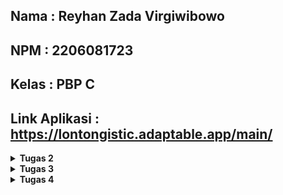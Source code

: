 ## Nama    : Reyhan Zada Virgiwibowo
## NPM     : 2206081723
## Kelas   : PBP C
## Link Aplikasi : https://lontongistic.adaptable.app/main/

<details>
<summary><b>Tugas 2</b></summary>

## Tugas 2
### 1. Jelaskan bagaimana cara kamu mengimplementasikan checklist di atas secara step-by-step (bukan hanya sekadar mengikuti tutorial).
Jawab : 
- Step pertama adalah membuat virtual environment terlebih dahulu dengan cara menulis perintah `python -m venv env` di cmd
- Aktifkan virtual environment dengan menulis perintah `env\Scripts\activate` di cmd.
- Kemudian buatlah file requirements.txt dan isi dengan dependensi yang diperlukan dan install dengan menjalankan perintah `pip install -r requirements.txt`
- Jalankan project Django dengan menjalankan perintah `django-admin startproject lontongistic`.
- Menambahkan `"*"` pada `ALLOWED_HOSTS` pada `settings.py ` dan membuat file `.gitignore`
- Menjalankan perintah `python manage.py startapp main` untuk membuat aplikasi `main`
- Membuat folder `templates` di dalam `main` dan menambahkan `main.html` didalamnya
- Menambahkan `path('main/', include('main.urls'))` di `urls.py` didalam `lontongistic` 
- Membuat model pada `main` dengan nama `Item` dan menambahkan attributes `name`, `amount`, `description`, `category`, `date_added`
- Membuat function `show_main` dengan context pada `views.py` dengan context `app`, `name`, `class`. Kemudian context tersebut di render pada `main.html` dengan memanggilnya menggunakan `{{app}}`, `{{name}}`, `{{class}}` 
- Membuat `urls.py` pada `main` dan menambahkan ` app_name = 'main' `. Add `path('', show_main, name='show_main')` pada list `urlpatterns`
- Deploy aplikasi web pada Adaptable serta melakukan add, commit, dan push ke repository pada GitHub.

### 2. Buatlah bagan yang berisi request client ke web aplikasi berbasis Django beserta responnya dan jelaskan pada bagan tersebut kaitan antara urls.py, views.py, models.py, dan berkas html.
Jawab : 

<img src="/images/bagan.png">

Penjelasan :

Asumsikan ada client yang melakukan suatu aktivitas pada situs berbasis Django, maka browser akan mengirimkan HTTP Request kepada server situs tersebut dan akan dihandle oleh `urls.py` untuk mencari pattern url yang diinginkan client. Kemudian, framework Django akan menggunakan `views.py` untuk melakukan pengolahan dan operasi logika pada data yang terdapat pada `models.py`. Setelah pengolahan data selesai, maka `views.py` akan mengirimkan file `html` yang terdapat pada `templates` kepada client. Setelah itu browser client akan melakukan proses rendering file `html` yang merupakan HTTP Response.
 
### 3. Jelaskan mengapa kita menggunakan virtual environment? Apakah kita tetap dapat membuat aplikasi web berbasis Django tanpa menggunakan virtual environment?
Jawab :

Alasan kita perlu menggunakan virtual environment dalam membuat aplikasi web berbasis Django adalah untuk mengisolasi dependensi dari setiap project. Selain itu, dengan menggunakan virtual environment, pengelolaan aplikasi pun menjadi lebih mudah. Meskipun kita tetap dapat membuat aplikasi tanpa menggunakan virtual environment, tetapi tindakan tersebut akan sangat beresiko untuk mengakibatkan terjadinya konflik dependensi yang mungkin terjadi saat mengembangkan beberapa proyek Django di komputer yang sama.

### 4. Jelaskan apakah itu MVC, MVT, MVVM dan perbedaan dari ketiganya.
Jawab : 

### - MVC :
Model View Controller adalah pola arsitektur dalam pembuatan sebuah aplikasi dengan cara memisahkan kode menjadi 3 bagian yaitu :

- Model : Bagian yang bertugas untuk mengatur dan mengorganisasikan data yang ada pada database

- View : Bagian yang bertugas untuk menampilkan informasi kepada user

- Controller : Bagian yang bertugas untuk menghubungkan model dengan view

Alur proses dari MVC dimulai dari View yang akan meminta data untk ditampilkan kepada user, kemudian permintaan tersebut akan diteruskan ke Model melalui Controller, lalu Model akan mencari dan mengolah data yang diminta di dalam database. Setelah data ditemukan dan diolah, Model akan mengirimkan data tersebut kepada Controller untuk diatur dan nantinya akan dikirimkan kembali ke VIew untuk ditampilkan kepada user.

### - MVT :
Model View Template adalah pola arsitektur yang menggunakan 3 komponen utama yaitu Model, View dan Template.

- Model : Bagian yang bertugas untuk mengatur dan mengorganisasikan data yang ada pada database
  
- View : Bagian yang berinteraksi dengan model dan template, mengaplikasikan business logic, dan menghandle request HTTP (web) dan memberikan respons HTTP (web)
  
- Template : Bagian yang bertugas sebagai User Interface dan menhandle komponen statis seperti HTML untuk  merancang tampilan yang akhirnya akan diisi dengan data

Alur proses dari MVT dimulai ketika user mengirim URL request yang kemudian akan diterima oleh view, lalu view akan menjalankan business logic dan berinteraksi dengan Model untuk mengirimkan data dan template untuk mengahasilkan dokumen HTML yang berisikan data. Kemudian dokumen HTML yang telah dibuat akan dikembalikan oleh View sebagai respons kepada user.

### - MVVM :
Model View ViewModel adalah sebuah arsitektur pembuatan aplikasi yang menggunakan 3 komponen utama yaitu Model, View, dan ViewModel.

- Model : Tempat untuk logika bisnis dan data 

- View : Bertanggung jawab untuk mengatur UI yang nantinya akan dilihat oleh pengguna
  
- ViewModel : Berfungsi sebagai pertantara antara Model dan View

Alur proses MVVM dimulai ketika user berinteraksi dengan View, kemudian View akan mengirimkan permintaan ke ViewModel dan ViewModel akan menghubungi Model untuk mengambil atau memproses data. Setelah mendapatkan data dari Model, ViewModel akan mengirimkan data yang diperbarui ke View untuk ditampilkan kembali kepada pengguna.

### Perbedaan antara MVC, MVT dan MVVM
Perbedaan antara MVC, MVT dan MVVM adalah MVC lebih berfokus kepada pengendalian alur kerja aplikasi, sedangkan MVT menggunakan sebuah template untuk menggabungkan data dan tampilan, dan MVVM menggunakan ViewModel untuk mengikat data secara langsung ke tampilan. Pilihan antara ketiga arsitektur tersebut bergantung pada bahasa pemrograman dan framework yang digunakan untuk mengembangkan suatu aplikasi.
</details>

<details>
<summary><b>Tugas 3</h1></b></summary>

## Tugas 3

### 1. Apa perbedaan antara form POST dan form GET dalam Django?

Jawab:

### POST :

POST adalah method request HTTP dimana data yang dikirimkan tidak terlihat pada URL. Method ini tidak memiliki limitasi untuk ukuran data yang akan dikirim. Method POST biasa digunakan untuk mengirimkan informasi yang kredensial atau sensitif seperti password.

### GET :

GET adalah method request HTTP dimana data yang dikirimkan akan terlihat pada URL. Method ini dibatasi untuk mengirimkan maksimal 2048 karakter. Method GET lebih baik digunakan untuk mengirimkan informasi yang tidak sensitif.

### 2. Apa perbedaan utama antara XML, JSON, dan HTML dalam konteks pengiriman data?

Jawab :

### XML :

XML (Extensible Markup Language) adalah format data yang dapat dibaca oleh manusia maupun mesin dengan menggunakan markup tags yang mirip dengan HTML untuk mendefinisikan suatu struktur data. XML digunakan untuk pertukaran data yang lebih kompleks dan lebih terstruktur, contohnya mengirim data sebagai API.

Contoh :
```xml
<?xml version="1.0" encoding="utf-8"?>
<django-objects version="1.0">
    <object model="main.item" pk="1">
        <field name="name" type="CharField">Aqua Galon</field>
        <field name="amount" type="IntegerField">5</field>
        <field name="description" type="TextField">Galon Aqua untuk didistribusikan kepada masyarakat</field>
        <field name="category" type="TextField">Minuman</field>
        <field name="date_added" type="DateTimeField">2023-09-19T09:04:00.815031+00:00</field>
    </object>
</django-objects>
```

### JSON :

JSON (JavaScript Object Notation) adalah format data ringan  untuk pertukaran data antara aplikasi yang telah didesain untuk mudah dibaca oleh manusia dan mudah diproses oleh mesin.
JSON mendukung penggunaan tipe data dasar seperti objek, array, string, integer, dan lainnya.

Contoh : 
```json
[
    {
        "model": "main.item",
        "pk": 1,
        "fields": {
            "name": "Aqua Galon",
            "amount": 5,
            "description": "Galon Aqua untuk didistribusikan kepada masyarakat",
            "category": "Minuman",
            "date_added": "2023-09-19T09:04:00.815Z"
        }
    }
]
```

### HTML :

HTML (Hypertext Markup Language) adalah bahasa markup yang digunakan untuk membuat dan menyusun struktur, tampilan, konten, serta script dari sebuah website. Fungsi dari HTML bukan untuk pertukaran data secara langsung seperti XML atau JSON, tetapi sebagai penyusun konten yang akan ditampilkan dalam browser web.

Contoh :
```html
<!DOCTYPE html>
<html lang="en">
    <head>
        <meta charset="UTF-8" />
        <meta
            name="viewport"
            content="width=device-width, initial-scale=1.0"
        />
        {% block meta %}
        {% endblock meta %}
    </head>

    <body>
        {% block content %}
        {% endblock content %}
    </body>
</html>
```

### 3. Mengapa JSON sering digunakan dalam pertukaran data antara aplikasi web modern?

Jawab :

Alasan JSON sering digunakan dalam pertukaran data antara aplikasi web modern adalah penulisannya yang simple serta machine and human readable. JSON adalah format data yang ringan dan mudah diproses oleh mesin, sehingga mengurangi beban pada server dan meningkatkan kinerja aplikasi. Selain itu, JSON menggunakan `dictionary` dan `list` sebagai kontainer yang sudah biasa digunakan oleh programmer.


### 4. Jelaskan bagaimana cara kamu mengimplementasikan checklist di atas secara step-by-step (bukan hanya sekadar mengikuti tutorial).

Jawab :

### Membuat Input Form Untuk Menambahkan Objek

- Membuat file bernama `forms.py` pada `main` untuk membuat struktur form dengan menambahkan kode berikut:

``` python
from django.forms import ModelForm
from main.models import Item

class ProductForm(ModelForm):
    class Meta:
        model = Item
        fields = ["name", "amount", "description", "category"]
```

- Membuat file bernama `create_product.html` pada folder `template` di dalam folder `main`
```html
{% extends 'base.html' %} 

{% block content %}
<h1>Add New Item</h1>

<form method="POST">
    {% csrf_token %}
    <table>
        {{ form.as_table }}
        <tr>
            <td></td>
            <td>
                <input type="submit" value="Add Item"/>
            </td>
        </tr>
    </table>
</form>

{% endblock %}
```

### Menambahkan 5 fungsi views untuk melihat objek yang sudah ditambahkan dalam format HTML, JSON, XML by ID, dan JSON by ID

- Membuat fungsi `create_product` pada `views.py` dengan parameter `request` untuk melakukan rendering halaman form serta mengubah fungsi `show_main` untuk menghitung jumlah item yang disimpan (Bonus Question).

```python
def show_main(request):
    items = Item.objects.all()
    items_total = 0
    for item in items:
        items_total += item.amount
    
    context = {
        'app' : 'Lontongistic',
        'name': 'Reyhan Zada Virgiwibowo',
        'class': 'PBP C',
        'items' : items,
        'items_total' : int(items_total)
    }

    return render(request, "main.html", context)

def create_product(request):
    form = ProductForm(request.POST or None)

    if form.is_valid() and request.method == "POST":
        form.save()
        return HttpResponseRedirect(reverse('main:show_main'))

    context = {'form': form}
    return render(request, "create_product.html", context)
```

- Membuat fungsi yang menerima parameter request pada `views.py` di `main` dalam bentuk JSON maupun XML dan akan menyimpan hasil query dari seluruh data yang ada pada `Item`, serta menambahkan return function berupa `HttpResponse` yang berisi parameter data hasil qeury yang sudah diserialisasi.

```python
def show_json(request):
    data = Product.objects.all()
    return HttpResponse(serializers.serialize("json", data), content_type="application/json")

def show_xml(request):
    data = Product.objects.all()
    return HttpResponse(serializers.serialize("xml", data), content_type="application/xml")

def show_xml_by_id(request, id):
    data = Product.objects.filter(pk=id)
    return HttpResponse(serializers.serialize("xml", data), content_type="application/xml")

def show_json_by_id(request, id):
    data = Product.objects.filter(pk=id)
    return HttpResponse(serializers.serialize("json", data), content_type="application/json")
```

### Membuat routing URL untuk masing-masing views yang telah ditambahkan  

- Mengimpor fungsi yang telah dibuat sebelumnya dan menambahkan path url kedalam `urlpatterns` pada `urls.py` di `main` untuk mengakses fungsi yang telah diimpor sehingga kode menjadi :

``` python
urlpatterns = [
    path('xml/<int:id>/', show_xml_by_id, name='show_xml_by_id'),
    path('json/<int:id>/', show_json_by_id, name='show_json_by_id'), 
    path('json/', show_json, name='show_json'),
    path('xml/', show_xml, name='show_xml'), 
    path('create-product', create_product, name='create_product'),
    path('', show_main, name='show_main'),
]
```
### Screenshot Postman

- JSON

<img src="/images/postman_json.png">

- JSON by ID
<img src="/images/postman_json_id.png>

- XML

<img src="/images/postman_xml.png">

- XML by ID
<img src="/images/postman_xml_id.png>

</details>

<details>
<summary><b>Tugas 4</h1></b></summary>

## Tugas 4

### 1. Apa itu Django UserCreationForm, dan jelaskan apa kelebihan dan kekurangannya?

Jawab :

Django UserCreationForm adalah salah satu bentuk form yang disediakan oleh framework Django yang dirancang untuk membuat proses registrasi dan autentikasi user. Dengan menggunakan UserCreationForm, developer bisa membuat sistem registerasi, login, dan logout dari user dengan mudah dan cepat.

Kelebihan : 
- Simple
- Mudah untuk didevelop
- Aman

Kekurangan :
- Tidak cocok untuk data registrasi yang kompleks
- Tampilan bawaan yang baku
- Terbatas dalam kustomisasi

### 2. Apa perbedaan antara autentikasi dan otorisasi dalam konteks Django, dan mengapa keduanya penting?

Jawab :

Autentikasi merupakan proses untuk mengidentifikasi pengguna yang akan login kepada suatu aplikasi. Autentikasi biasanya berupa verifikasi password, kartu akses login, atau biometrik seperti sidik jari atau facial identification.

Otorisasi adalah proses menentukan apa yang izinkan dan apa yang tidak diizinkan untuk diakses oleh pengguna yang telah berhasil terautentikasi. Contoh umumnya adalah penggunaan roles seperti admin, dimana admin dapat mengakses seluruh halaman pada aplikasi, sedangkan user biasa hanya dapat mengakses beberapa halaman.

Penggunaan keduanya menjadi penting untuk menjaga keamanan, privasi user, mengontrol akses, serta melacak jika terjadi penyalahgunaan atau pelanggaran.

### 3. Apa itu cookies dalam konteks aplikasi web, dan bagaimana Django menggunakan cookies untuk mengelola data sesi pengguna?

Jawab :

Cookies dalam konteks aplikasi web adalah semacam data kecil yang disimpan di dalam perangkat pengguna oleh server web yang nantinya akan dikirim kembali ke server saat perangkat user tersebut melakukan request ke situs web yang sama.


### 4. Apakah penggunaan cookies aman secara default dalam pengembangan web, atau apakah ada risiko potensial yang harus diwaspadai?

Jawab :

Penggunaan cookies akan menjadi aman jika diimplementasikan dengan benar. Akan tetapi, terdapat beberapa risiko potensial yang harus diwaspadai, seperti penyalahgunaaan cookies, masalah privasi, pelacakan (tracking), dan lainnya.


### 5. Jelaskan bagaimana cara kamu mengimplementasikan checklist di atas secara step-by-step (bukan hanya sekadar mengikuti tutorial).

Jawab : 

#### - Mengimplementasikan fungsi registrasi, login, dan logout untuk memungkinkan pengguna untuk mengakses aplikasi sebelumnya dengan lancar

- Mengimpor `redirect`, `UserCreationForm`, dan `messages` di dalam `views.py` pada folder `main`: 
```python
from django.shortcuts import redirect
from django.contrib.auth.forms import UserCreationForm
from django.contrib import messages
```
- Menambahkan fungsi `register` untuk menghasilkan formulir registrasi secara otomatis dengan menambahkan kode berikut : 

```python
def register(request):
    form = UserCreationForm()

    if request.method == "POST":
        form = UserCreationForm(request.POST)
        if form.is_valid():
            form.save()
            messages.success(request, 'Your account has been successfully created!')
            return redirect('main:login')
    context = {'form':form}
    return render(request, 'register.html', context)
```

- Membuat berkas HTML bernama `register.html` pada folder `main/templates` sebagai kerangka dari halaman registrasi dengan isi berikut :

```html
{% extends 'base.html' %}

{% block meta %}
    <title>Register</title>
{% endblock meta %}

{% block content %}  

<div class = "login">
    
    <h1>Register</h1>  

        <form method="POST" >  
            {% csrf_token %}  
            <table>  
                {{ form.as_table }}  
                <tr>  
                    <td></td>
                    <td><input type="submit" name="submit" value="Daftar"/></td>  
                </tr>  
            </table>  
        </form>

    {% if messages %}  
        <ul>   
            {% for message in messages %}  
                <li>{{ message }}</li>  
                {% endfor %}  
        </ul>   
    {% endif %}

</div>  

{% endblock content %}
```

- Mengimport fungsi `register` yang telah dibuat ke `urls.py` dan menambahkan `path url` ke dalam `urlpatterns`

```python
from main.views import register
```

```python
...
path(`register/`, register, name='register')
...
```

- Membuat fungsi login bernama `login_user` pada `views.py` di dalam folder `main` dengan parameter `request`, serta mengimport `authenticate` dan `login` sehingga kode menjadi :

```python
...
from django.contrib.auth import authenticate, login
...

...
def login_user(request):
    if request.method == 'POST':
        username = request.POST.get('username')
        password = request.POST.get('password')
        user = authenticate(request, username=username, password=password)
        if user is not None:
            login(request, user)
            return redirect('main:show_main')
        else:
            messages.info(request, 'Sorry, incorrect username or password. Please try again.')
    context = {}
    return render(request, 'login.html', context)
...
```

- Membuat file HTML bernama `login.html` pada folder `main/templates` sebagai kerangka dari halaman login dan mengisinya dengan :

```html
{% extends 'base.html' %}

{% block meta %}
    <title>Login</title>
{% endblock meta %}

{% block content %}

<div class = "login">

    <h1>Login</h1>

    <form method="POST" action="">
        {% csrf_token %}
        <table>
            <tr>
                <td>Username: </td>
                <td><input type="text" name="username" placeholder="Username" class="form-control"></td>
            </tr>
                    
            <tr>
                <td>Password: </td>
                <td><input type="password" name="password" placeholder="Password" class="form-control"></td>
            </tr>

            <tr>
                <td></td>
                <td><input class="btn login_btn" type="submit" value="Login"></td>
            </tr>
        </table>
    </form>

    {% if messages %}
        <ul>
            {% for message in messages %}
                <li>{{ message }}</li>
            {% endfor %}
        </ul>
    {% endif %}     
        
    Don't have an account yet? <a href="{% url 'main:register' %}">Register Now</a>

</div>

{% endblock content %}
```

- Membuat fungsi `logout_user` dengan parameter `request` di `views.py` pada folder `main` serta mengimport `logout` sehingga kode menjadi :

```python
from django.contrib.auth import logout
...

...
def logout_user(request):
    logout(request)
    return redirect('main:login')

```

- Menambahkan potongan kode berikut pada `main.html` untuk button `Logout`
```html
...
<a href="{% url 'main:logout' %}">
    <button>
        Logout
    </button>
</a>
...
```
- Mengimpor fungsi logout ke `urls.py` pada folder `main` dan menambahkan path  url ke dalam `urlpatterns`

```python
from main.views import logout_user
```
```python
...
path('logout/', logout_user, name='logout'),
...
```

#### - Membuat dua akun pengguna dengan masing-masing tiga dummy data menggunakan model yang telah dibuat pada aplikasi sebelumnya untuk setiap akun di lokal

- Melakukan registrasi akun dan membuat password
- Melakukan login dengan menginput username dan password yang telah dibuat
- Menambahkan 3 item berbeda ke dalam inventory user

User 1

<img src="/images/dummy1.png">

User 2

<img src="/images/dummy2.png">

#### - Menghubungkan model `Item` dengan `User`

- Mengimport model `User` pada `models.py` di dalam folder `main`

```python
...
from django.contrib.auth.models import User
...
```

- Menambahkan potongan kode berikut pada model `Item`

```python
class Item(models.Model):
    user = models.ForeignKey(User, on_delete=models.CASCADE)
...
```

- Mengubah fungsi `create_product` pada `views.py` di dalam folder `main` menjadi : 

```python
def create_product(request):
 form = ProductForm(request.POST or None)

 if form.is_valid() and request.method == "POST":
     product = form.save(commit=False)
     product.user = request.user
     product.save()
     return HttpResponseRedirect(reverse('main:show_main'))
```

- Mengubah fungsi `main` pada `views.py` di dalam folder main menjadi :
```python
def show_main(request):
    products = Product.objects.filter(user=request.user)

    context = {
        'name': request.user.username,
```

- Menyimpan semua perubahan dengan melakukan migrasi model dengan menjalankan `python manage.py makemigrations` dan `python manage.py migrate` pada terminal

#### - Menampilkan detail informasi pengguna yang sedang logged in seperti username dan menerapkan `cookies` seperti `last login` pada halaman utama aplikasi                     

- Mengimport `HttpResponseRedirect`, `reverse`, dan `datetime` pada `views.py` pada folder `main`

```python
import datetime
from django.http import HttpResponseRedirect
from django.urls import reverse
```

- Menambahkan fungsi untuk menambahkan cookie dengan nama `last_login` serta mengubah blok `if use is not None` pada fungsi `login_user`

```python
...
if user is not None:
    login(request, user)
    response = HttpResponseRedirect(reverse("main:show_main")) 
    response.set_cookie('last_login', str(datetime.datetime.now()))
    return response
...
```

- Menambahkan context bernama `last_login` pada fungsi `show_main` yang menyimpan informasi cookie `last_login`

```python
...
context = {
    ...
    'last_login': request.COOKIES['last_login'],
    ...
}
```

- Mengubah fungsi `logout_user` dengan menambahkan method untuk menghapus cookie

```python
def logout_user(request):
    logout(request)
    response = HttpResponseRedirect(reverse('main:login'))
    response.delete_cookie('last_login')
    return response
```

- Menambahkan tombol logout pada `main.html`

```html
...
<h5>Sesi terakhir login: {{ last_login }}</h5>
...
```

</details>




